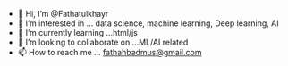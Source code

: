 - 👋 Hi, I’m @Fathatulkhayr
- 👀 I’m interested in ... data science, machine learning, Deep learning, AI
- 🌱 I’m currently learning ...html/js
- 💞️ I’m looking to collaborate on ...ML/AI related
- 📫 How to reach me ... fathahbadmus@gmail.com

<!---
Fathatulkhayr/Fathatulkhayr is a ✨ special ✨ repository because its `README.md` (this file) appears on your GitHub profile.
You can click the Preview link to take a look at your changes.
--->
